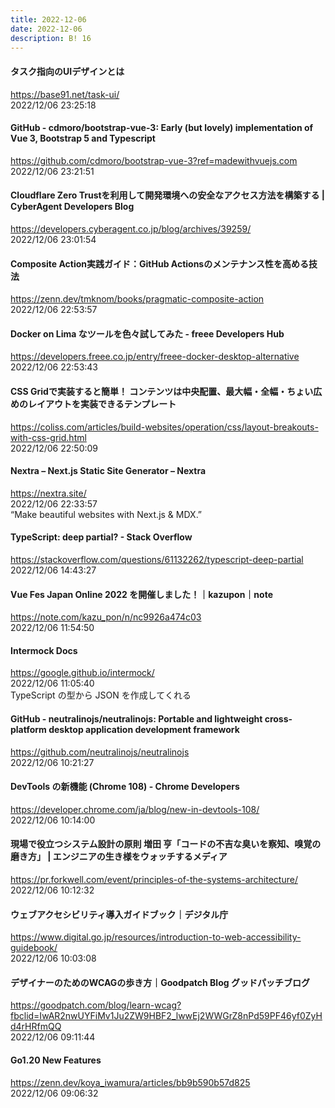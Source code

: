 ```yaml
---
title: 2022-12-06
date: 2022-12-06
description: B! 16
---
```


#### タスク指向のUIデザインとは
https://base91.net/task-ui/<br>
2022/12/06 23:25:18<br>


#### GitHub - cdmoro/bootstrap-vue-3: Early (but lovely) implementation of Vue 3, Bootstrap 5 and Typescript
https://github.com/cdmoro/bootstrap-vue-3?ref=madewithvuejs.com<br>
2022/12/06 23:21:51<br>


#### Cloudflare Zero Trustを利用して開発環境への安全なアクセス方法を構築する | CyberAgent Developers Blog
https://developers.cyberagent.co.jp/blog/archives/39259/<br>
2022/12/06 23:01:54<br>


#### Composite Action実践ガイド：GitHub Actionsのメンテナンス性を高める技法
https://zenn.dev/tmknom/books/pragmatic-composite-action<br>
2022/12/06 22:53:57<br>


#### Docker on Lima なツールを色々試してみた - freee Developers Hub
https://developers.freee.co.jp/entry/freee-docker-desktop-alternative<br>
2022/12/06 22:53:43<br>


#### CSS Gridで実装すると簡単！ コンテンツは中央配置、最大幅・全幅・ちょい広めのレイアウトを実装できるテンプレート
https://coliss.com/articles/build-websites/operation/css/layout-breakouts-with-css-grid.html<br>
2022/12/06 22:50:09<br>


#### Nextra – Next.js Static Site Generator – Nextra
https://nextra.site/<br>
2022/12/06 22:33:57<br>
“Make beautiful websites with Next.js & MDX.”


#### TypeScript: deep partial? - Stack Overflow
https://stackoverflow.com/questions/61132262/typescript-deep-partial<br>
2022/12/06 14:43:27<br>


#### Vue Fes Japan Online 2022 を開催しました！｜kazupon｜note
https://note.com/kazu_pon/n/nc9926a474c03<br>
2022/12/06 11:54:50<br>


#### Intermock Docs
https://google.github.io/intermock/<br>
2022/12/06 11:05:40<br>
TypeScript の型から JSON を作成してくれる


#### GitHub - neutralinojs/neutralinojs: Portable and lightweight cross-platform desktop application development framework
https://github.com/neutralinojs/neutralinojs<br>
2022/12/06 10:21:27<br>


#### DevTools の新機能 (Chrome 108) - Chrome Developers
https://developer.chrome.com/ja/blog/new-in-devtools-108/<br>
2022/12/06 10:14:00<br>


#### 現場で役立つシステム設計の原則 増田 亨「コードの不吉な臭いを察知、嗅覚の磨き方」 | エンジニアの生き様をウォッチするメディア
https://pr.forkwell.com/event/principles-of-the-systems-architecture/<br>
2022/12/06 10:12:32<br>


#### ウェブアクセシビリティ導入ガイドブック｜デジタル庁
https://www.digital.go.jp/resources/introduction-to-web-accessibility-guidebook/<br>
2022/12/06 10:03:08<br>


#### デザイナーのためのWCAGの歩き方｜Goodpatch Blog グッドパッチブログ
https://goodpatch.com/blog/learn-wcag?fbclid=IwAR2nwUYFiMv1Ju2ZW9HBF2_lwwEj2WWGrZ8nPd59PF46yf0ZyHd4rHRfmQQ<br>
2022/12/06 09:11:44<br>


#### Go1.20 New Features
https://zenn.dev/koya_iwamura/articles/bb9b590b57d825<br>
2022/12/06 09:06:32<br>


